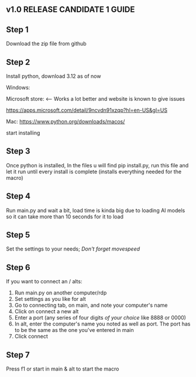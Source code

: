 ## v1.0 RELEASE CANDIDATE 1 GUIDE

## Step 1

Download the zip file from github

## Step 2

Install python, download 3.12 as of now

Windows:

Microsoft store: <-- Works a lot better and website is known to give issues

https://apps.microsoft.com/detail/9ncvdn91xzqp?hl=en-US&gl=US

Mac:
https://www.python.org/downloads/macos/

start installing

## Step 3

Once python is installed, In the files u will find pip install.py, run this file and let it run until every install is complete (installs everything needed for the macro)

## Step 4

Run main.py and wait a bit, load time is kinda big due to loading AI models so it can take more than 10 seconds for it to load

## Step 5

Set the settings to your needs; *Don't forget movespeed*

## Step 6

If you want to connect an / alts:
1. Run main.py on another computer/rdp
2. Set settings as you like for alt
3. Go to connecting tab, on main, and note your computer's name
4. Click on connect a new alt
5. Enter a port (any series of four digits *of your choice* like 8888 or 0000)
6. In alt, enter the computer's name you noted as well as port. The port has to be the same as the one you've entered in main
7. Click connect


## Step 7
Press f1 or start in main & alt to start the macro
